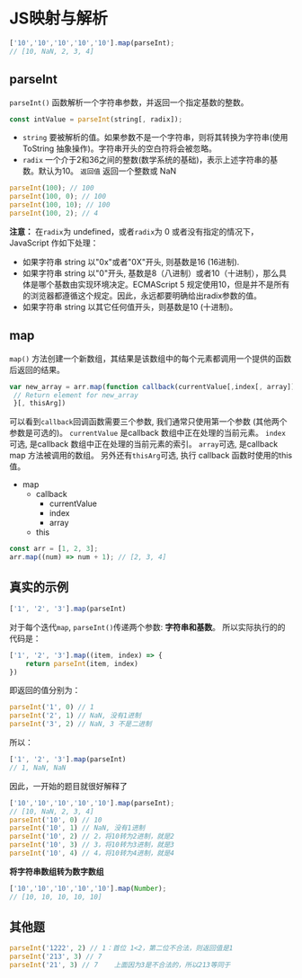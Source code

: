 # JS映射与解析

```js
['10','10','10','10','10'].map(parseInt);
// [10, NaN, 2, 3, 4]
```



## parseInt

`parseInt()` 函数解析一个字符串参数，并返回一个指定基数的整数。

```js
const intValue = parseInt(string[, radix]);
```

- `string` 要被解析的值。如果参数不是一个字符串，则将其转换为字符串(使用 ToString 抽象操作)。字符串开头的空白符将会被忽略。
- `radix` 一个介于2和36之间的整数(数学系统的基础)，表示上述字符串的基数。默认为10。 `返回值` 返回一个整数或 NaN

```js
parseInt(100); // 100
parseInt(100, 0); // 100
parseInt(100, 10); // 100
parseInt(100, 2); // 4
```

**注意：** 在`radix`为 undefined，或者`radix`为 0 或者没有指定的情况下，JavaScript 作如下处理：

- 如果字符串 string 以"0x"或者"0X"开头, 则基数是16 (16进制).
- 如果字符串 string 以"0"开头, 基数是8（八进制）或者10（十进制），那么具体是哪个基数由实现环境决定。ECMAScript 5 规定使用10，但是并不是所有的浏览器都遵循这个规定。因此，永远都要明确给出radix参数的值。
- 如果字符串 string 以其它任何值开头，则基数是10 (十进制)。



## map

`map()` 方法创建一个新数组，其结果是该数组中的每个元素都调用一个提供的函数后返回的结果。

```js
var new_array = arr.map(function callback(currentValue[,index[, array]]) {
 // Return element for new_array
 }[, thisArg])
```

可以看到`callback`回调函数需要三个参数, 我们通常只使用第一个参数 (其他两个参数是可选的)。 `currentValue` 是callback 数组中正在处理的当前元素。 `index`可选, 是callback 数组中正在处理的当前元素的索引。 `array`可选, 是callback map 方法被调用的数组。 另外还有`thisArg`可选, 执行 callback 函数时使用的this 值。

- map
  - callback
    - currentValue
    - index
    - array
  - this

```js
const arr = [1, 2, 3];
arr.map((num) => num + 1); // [2, 3, 4]
```



## 真实的示例

```js
['1', '2', '3'].map(parseInt)
```

对于每个迭代`map`, `parseInt()`传递两个参数: **字符串和基数**。 所以实际执行的的代码是：

```js
['1', '2', '3'].map((item, index) => {
	return parseInt(item, index)
})
```

即返回的值分别为：

```js
parseInt('1', 0) // 1
parseInt('2', 1) // NaN, 没有1进制
parseInt('3', 2) // NaN, 3 不是二进制
```

所以：

```js
['1', '2', '3'].map(parseInt)
// 1, NaN, NaN
```

因此，一开始的题目就很好解释了

```js
['10','10','10','10','10'].map(parseInt);
// [10, NaN, 2, 3, 4]
parseInt('10', 0) // 10
parseInt('10', 1) // NaN, 没有1进制
parseInt('10', 2) // 2，将10转为2进制，就是2
parseInt('10', 3) // 3，将10转为3进制，就是3
parseInt('10', 4) // 4，将10转为4进制，就是4
```

**将字符串数组转为数字数组**

```js
['10','10','10','10','10'].map(Number);
// [10, 10, 10, 10, 10]
```



## 其他题

```js
parseInt('1222', 2) // 1：首位 1<2，第二位不合法，则返回值是1
parseInt('213', 3) // 7
parseInt('21', 3) // 7    上面因为3是不合法的，所以213等同于
```







































